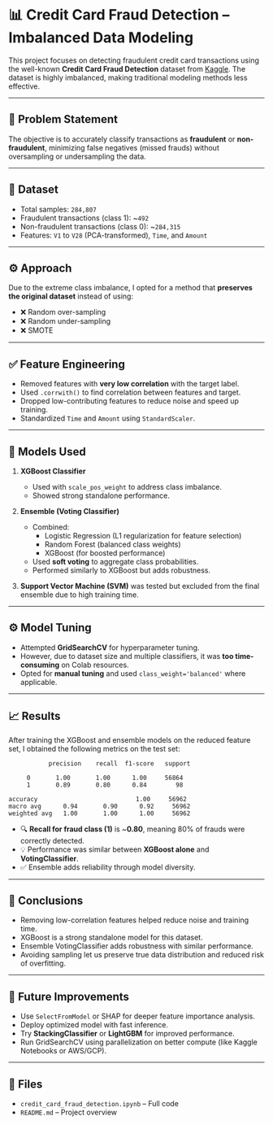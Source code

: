 # 📊 Credit Card Fraud Detection – Imbalanced Data Modeling

This project focuses on detecting fraudulent credit card transactions using the well-known **Credit Card Fraud Detection** dataset from [Kaggle](https://www.kaggle.com/datasets/mlg-ulb/creditcardfraud). The dataset is highly imbalanced, making traditional modeling methods less effective.

---

## 🧠 Problem Statement

The objective is to accurately classify transactions as **fraudulent** or **non-fraudulent**, minimizing false negatives (missed frauds) without oversampling or undersampling the data.

---

## 📁 Dataset

- Total samples: `284,807`
- Fraudulent transactions (class 1): ~`492`
- Non-fraudulent transactions (class 0): ~`284,315`
- Features: `V1` to `V28` (PCA-transformed), `Time`, and `Amount`

---

## ⚙️ Approach

Due to the extreme class imbalance, I opted for a method that **preserves the original dataset** instead of using:
- ❌ Random over-sampling
- ❌ Random under-sampling
- ❌ SMOTE

---

## ✅ Feature Engineering

- Removed features with **very low correlation** with the target label.
- Used `.corrwith()` to find correlation between features and target.
- Dropped low-contributing features to reduce noise and speed up training.
- Standardized `Time` and `Amount` using `StandardScaler`.

---

## 🧠 Models Used

1. **XGBoost Classifier**  
   - Used with `scale_pos_weight` to address class imbalance.
   - Showed strong standalone performance.

2. **Ensemble (Voting Classifier)**  
   - Combined:
     - Logistic Regression (L1 regularization for feature selection)
     - Random Forest (balanced class weights)
     - XGBoost (for boosted performance)
   - Used **soft voting** to aggregate class probabilities.
   - Performed similarly to XGBoost but adds robustness.

3. **Support Vector Machine (SVM)** was tested but excluded from the final ensemble due to high training time.

---

## ⚙️ Model Tuning

- Attempted **GridSearchCV** for hyperparameter tuning.
- However, due to dataset size and multiple classifiers, it was **too time-consuming** on Colab resources.
- Opted for **manual tuning** and used `class_weight='balanced'` where applicable.

---

## 📈 Results

After training the XGBoost and ensemble models on the reduced feature set, I obtained the following metrics on the test set:

```
           precision    recall  f1-score   support

     0       1.00       1.00      1.00     56864
     1       0.89       0.80      0.84        98

accuracy                           1.00     56962
macro avg      0.94       0.90      0.92     56962
weighted avg   1.00       1.00      1.00     56962
```

- 🔍 **Recall for fraud class (1)** is ~**0.80**, meaning 80% of frauds were correctly detected.
- 💡 Performance was similar between **XGBoost alone** and **VotingClassifier**.
- ✅ Ensemble adds reliability through model diversity.

---

## 📌 Conclusions

- Removing low-correlation features helped reduce noise and training time.
- XGBoost is a strong standalone model for this dataset.
- Ensemble VotingClassifier adds robustness with similar performance.
- Avoiding sampling let us preserve true data distribution and reduced risk of overfitting.

---

## 🔧 Future Improvements

- Use `SelectFromModel` or SHAP for deeper feature importance analysis.
- Deploy optimized model with fast inference.
- Try **StackingClassifier** or **LightGBM** for improved performance.
- Run GridSearchCV using parallelization on better compute (like Kaggle Notebooks or AWS/GCP).

---

## 📎 Files

- `credit_card_fraud_detection.ipynb` – Full code
- `README.md` – Project overview